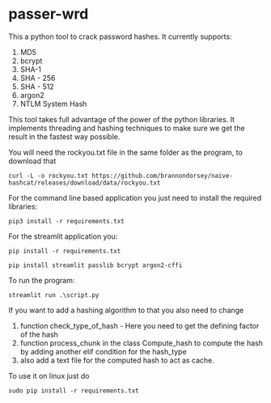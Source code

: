 # passer-wrd

This a python tool to crack password hashes.
It currently supports:
1. MD5
2. bcrypt
3. SHA-1
4. SHA - 256
5. SHA - 512
6. argon2
7. NTLM System Hash

This tool takes full advantage of the power of the python libraries. 
It implements threading and hashing techniques to make sure we get the result in the fastest way possible.

You will need the rockyou.txt file in the same folder as the program, to download that

```
curl -L -o rockyou.txt https://github.com/brannondorsey/naive-hashcat/releases/download/data/rockyou.txt
```

For the command line based application you just need to install the required libraries:
```
pip3 install -r requirements.txt
```

For the streamlit application you:
```
pip install -r requirements.txt
```
```
pip install streamlit passlib bcrypt argon2-cffi
```

To run the program:
```
streamlit run .\script.py
```



If you want to add a hashing algorithm to that you also need to change
1. function check_type_of_hash - Here you need to get the defining factor of the hash
2. function process_chunk in the class Compute_hash to compute the hash by adding another elif condition for the hash_type
3. also add a text file for the computed hash to act as cache.

To use it on linux just do
```
sudo pip install -r requirements.txt
```

